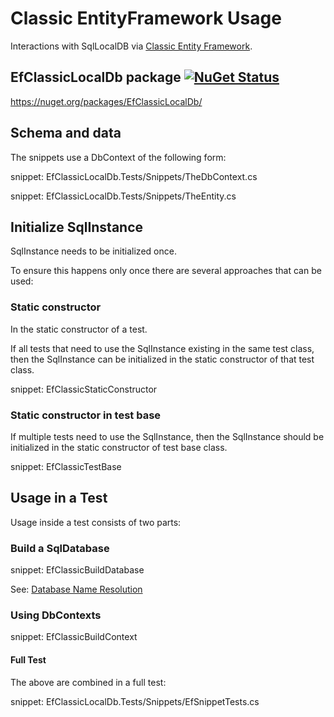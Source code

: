 # Classic EntityFramework Usage

Interactions with SqlLocalDB via [Classic Entity Framework](https://docs.microsoft.com/en-us/ef/ef6/).


## EfClassicLocalDb package [![NuGet Status](https://img.shields.io/nuget/v/EfClassicLocalDb.svg)](https://www.nuget.org/packages/EfClassicLocalDb/)

https://nuget.org/packages/EfClassicLocalDb/


## Schema and data

The snippets use a DbContext of the following form:

snippet: EfClassicLocalDb.Tests/Snippets/TheDbContext.cs

snippet: EfClassicLocalDb.Tests/Snippets/TheEntity.cs


## Initialize SqlInstance

SqlInstance needs to be initialized once.

To ensure this happens only once there are several approaches that can be used:


### Static constructor

In the static constructor of a test.

If all tests that need to use the SqlInstance existing in the same test class, then the SqlInstance can be initialized in the static constructor of that test class.

snippet: EfClassicStaticConstructor


### Static constructor in test base

If multiple tests need to use the SqlInstance, then the SqlInstance should be initialized in the static constructor of test base class.

snippet: EfClassicTestBase


## Usage in a Test

Usage inside a test consists of two parts:


### Build a SqlDatabase

snippet: EfClassicBuildDatabase

See: [Database Name Resolution](/pages/directory-and-name-resolution.md#database-name-resolution)


### Using DbContexts

snippet: EfClassicBuildContext


#### Full Test

The above are combined in a full test:

snippet: EfClassicLocalDb.Tests/Snippets/EfSnippetTests.cs